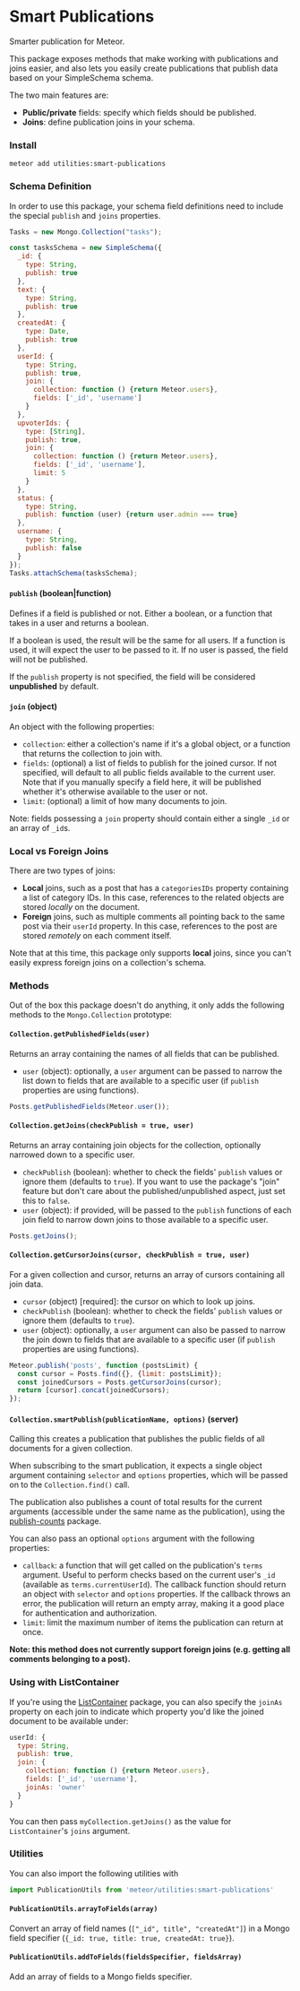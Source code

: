# Smart Publications

Smarter publication for Meteor.

This package exposes methods that make working with publications and joins easier, and also lets you easily create publications that publish data based on your SimpleSchema schema. 

The two main features are:

- **Public/private** fields: specify which fields should be published.
- **Joins**: define publication joins in your schema. 

### Install

`meteor add utilities:smart-publications`

### Schema Definition

In order to use this package, your schema field definitions need to include the special `publish` and `joins` properties.

```js
Tasks = new Mongo.Collection("tasks");

const tasksSchema = new SimpleSchema({
  _id: {
    type: String,
    publish: true
  },
  text: {
    type: String,
    publish: true
  },
  createdAt: {
    type: Date,
    publish: true
  },
  userId: {
    type: String,
    publish: true,
    join: {
      collection: function () {return Meteor.users},
      fields: ['_id', 'username']
    }
  },
  upvoterIds: {
    type: [String],
    publish: true,
    join: {
      collection: function () {return Meteor.users},
      fields: ['_id', 'username'],
      limit: 5
    }
  },
  status: {
    type: String,
    publish: function (user) {return user.admin === true}
  },
  username: {
    type: String,
    publish: false
  }
});
Tasks.attachSchema(tasksSchema);
```

#### `publish` (boolean|function)

Defines if a field is published or not. Either a boolean, or a function that takes in a user and returns a boolean. 

If a boolean is used, the result will be the same for all users. If a function is used, it will expect the user to be passed to it. If no user is passed, the field will not be published. 

If the `publish` property is not specified, the field will be considered **unpublished** by default.

#### `join` (object)

An object with the following properties:

- `collection`: either a collection's name if it's a global object, or a function that returns the collection to join with. 
- `fields`: (optional) a list of fields to publish for the joined cursor. If not specified, will default to all public fields available to the current user. Note that if you manually specify a field here, it will be published whether it's otherwise available to the user or not. 
- `limit`: (optional) a limit of how many documents to join.  

Note: fields possessing a `join` property should contain either a single `_id` or an array of `_id`s. 

### Local vs Foreign Joins

There are two types of joins: 

- **Local** joins, such as a post that has a `categoriesIDs` property containing a list of category IDs. In this case, references to the related objects are stored *locally* on the document. 
- **Foreign** joins, such as multiple comments all pointing back to the same post via their `userId` property. In this case, references to the post are stored *remotely* on each comment itself. 

Note that at this time, this package only supports **local** joins, since you can't easily express foreign joins on a collection's schema.

### Methods

Out of the box this package doesn't do anything, it only adds the following methods to the `Mongo.Collection` prototype:

#### `Collection.getPublishedFields(user)`

Returns an array containing the names of all fields that can be published.

- `user` (object): optionally, a `user` argument can be passed to narrow the list down to fields that are available to a specific user (if `publish` properties are using functions). 

```js
Posts.getPublishedFields(Meteor.user());
```

#### `Collection.getJoins(checkPublish = true, user)`

Returns an array containing join objects for the collection, optionally narrowed down to a specific user. 

- `checkPublish` (boolean): whether to check the fields' `publish` values or ignore them (defaults to `true`). If you want to use the package's "join" feature but don't care about the published/unpublished aspect, just set this to `false`. 
- `user` (object): if provided, will be passed to the `publish` functions of each join field to narrow down joins to those available to a specific user. 

```js
Posts.getJoins();
```

#### `Collection.getCursorJoins(cursor, checkPublish = true, user)`

For a given collection and cursor, returns an array of cursors containing all join data.

- `cursor` (object) [required]: the cursor on which to look up joins. 
- `checkPublish` (boolean): whether to check the fields' `publish` values or ignore them (defaults to `true`).
- `user` (object): optionally, a `user` argument can also be passed to narrow the join down to fields that are available to a specific user (if `publish` properties are using functions). 

```js
Meteor.publish('posts', function (postsLimit) {
  const cursor = Posts.find({}, {limit: postsLimit});
  const joinedCursors = Posts.getCursorJoins(cursor);
  return [cursor].concat(joinedCursors);
});
```

#### `Collection.smartPublish(publicationName, options)` (server)

Calling this creates a publication that publishes the public fields of all documents for a given collection. 

When subscribing to the smart publication, it expects a single object argument containing `selector` and `options` properties, which will be passed on to the `Collection.find()` call.

The publication also publishes a count of total results for the current arguments (accessible under the same name as the publication), using the [publish-counts](https://github.com/percolatestudio/publish-counts) package. 

You can also pass an optional `options` argument with the following properties:

- `callback`: a function that will get called on the publication's `terms` argument. Useful to perform checks based on the current user's `_id` (available as `terms.currentUserId`). The callback function should return an object with `selector` and `options` properties. If the callback throws an error, the publication will return an empty array, making it a good place for authentication and authorization.
- `limit`: limit the maximum number of items the publication can return at once.

**Note: this method does not currently support foreign joins (e.g. getting all comments belonging to a post).**

### Using with ListContainer

If you're using the [ListContainer](https://github.com/meteor-utilities/react-list-container) package, you can also specify the `joinAs` property on each join to indicate which property you'd like the joined document to be available under:

```js
userId: {
  type: String,
  publish: true,
  join: {
    collection: function () {return Meteor.users},
    fields: ['_id', 'username'],
    joinAs: 'owner'
  }
}
```

You can then pass `myCollection.getJoins()` as the value for `ListContainer`'s `joins` argument.

### Utilities

You can also import the following utilities with

```js
import PublicationUtils from 'meteor/utilities:smart-publications'
```

#### `PublicationUtils.arrayToFields(array)`

Convert an array of field names (`["_id", title", "createdAt"]`) in a Mongo field specifier (`{_id: true, title: true, createdAt: true}`).

#### `PublicationUtils.addToFields(fieldsSpecifier, fieldsArray)`

Add an array of fields to a Mongo fields specifier.